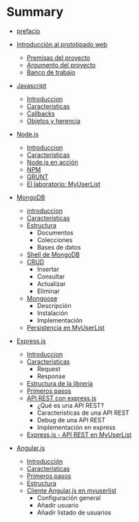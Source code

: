# Summary

* [prefacio](prefacio.md)

* [Introducción al prototipado web](introduccion/premisas.md)
    
    * [Premisas del proyecto](introduccion/premisas.md)
    * [Argumento del proyecto](introduccion/argumento.md)
    * [Banco de trabajo](introduccion/banco.md)

* [Javascript](javascript/introduccion.md)
    
    * [Introduccion](javascript/introduccion.md)
    * [Caracteristicas](javascript/caracteristicas.md)
    * [Callbacks](javascript/callbacks.md)
    * [Objetos y herencia](javascript/objetos.md)

* [Node.js](node/introduccion.md)
    * [Introduccion](node/introduccion.md) 
    * [Caracteristicas](node/caracteristicas.md)
    * [Node.js en acción](node/accion.md)
    * [NPM](node/npm.md)
    * [GRUNT](node/grunt.md)
    * [El laboratorio: MyUserList](node/laboratorio.md)
 
* [MongoDB](mongo/introduccion.md)
    * [introduccion](mongo/introduccion.md)
    * [Características](mongo/caracteristicas.md)
    * [Estructura](mongo/estructura.md)
        * Documentos
        * Colecciones
        * Bases de datos
    * [Shell de MongoDB](mongo/shell.md)
    * [CRUD](mongo/crud.md)
        * Insertar
        * Consultar
        * Actualizar
        * Eliminar 
    * [Mongoose](mongo/mongoose.md)
        * Descripción
        * Instalación
        * Implementación
    * [Persistencia en MyUserList](mongo/myuserlist.md)

* [Express.js](express/introduccion.md)
    * [Introduccion](express/introduccion.md)
    * [Características](express/caracteristicas.md)
        * Request
        * Response
    * [Estructura de la librería](express/estructura.md)
    * [Primeros pasos](express/primeros.md)
    * [API REST con express.js](express/api.md)
        * ¿Qué es una API REST?
        * Caracteristicas de una API REST
        * Debug de una API REST
        * Implementación en express
    * [Express.js - API REST en MyUserList](express/myuserlist.md)

* [Angular.js](angular/introduccion.md)
    * [Introducción](angular/introduccion.md)
    * [Caracteristicas](angular/caracteristicas.md)
    * [Primeros pasos](angular/primeros.md)
    * [Estructura](angular/estructura.md)
    * [Cliente Angular.js en myuserlist](angular/myuserlist.md)
        * Configuración general
        * Añadir usuario
        * Añadir listado de usuarios
    



    



    
    
    
    
    

